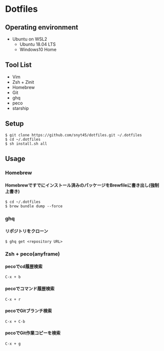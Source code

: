 # Dotfiles
## Operating environment
* Ubuntu on WSL2
  * Ubuntu 18.04 LTS
  * Windows10 Home

## Tool List
* Vim
* Zsh + Zinit
* Homebrew
* Git
* ghq
* peco
* starship

## Setup
```
$ git clone https://github.com/snyt45/dotfiles.git ~/.dotfiles
$ cd ~/.dotfiles
$ sh install.sh all
```

## Usage
### Homebrew
#### Homebrewですでにインストール済みのパッケージをBrewfileに書き出し(強制上書き)
```
$ cd ~/.dotfiles
$ brew bundle dump --force
```

### ghq
#### リポジトリをクローン
```
$ ghq get <repository URL>
```

### Zsh + peco(anyframe)
#### pecoでcd履歴検索
`C-x + b`

#### pecoでコマンド履歴検索
`C-x + r`

#### pecoでGitブランチ検索
`C-x + C-b`

#### pecoでGit作業コピーを検索
`C-x + g`
